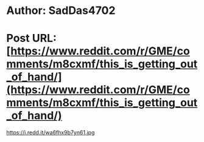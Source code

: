 # Author: SadDas4702
# Post URL: [https://www.reddit.com/r/GME/comments/m8cxmf/this_is_getting_out_of_hand/](https://www.reddit.com/r/GME/comments/m8cxmf/this_is_getting_out_of_hand/)


https://i.redd.it/wa6fhx9b7yn61.jpg
